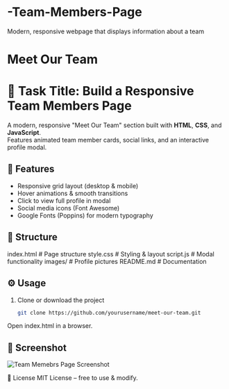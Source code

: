 # -Team-Members-Page
Modern, responsive webpage that displays information about a team
# Meet Our Team
 # 📌 Task Title: Build a Responsive Team Members Page

A modern, responsive "Meet Our Team" section built with **HTML**, **CSS**, and **JavaScript**.  
Features animated team member cards, social links, and an interactive profile modal.

## 🚀 Features
- Responsive grid layout (desktop & mobile)
- Hover animations & smooth transitions
- Click to view full profile in modal
- Social media icons (Font Awesome)
- Google Fonts (Poppins) for modern typography

## 📂 Structure
index.html # Page structure
style.css # Styling & layout
script.js # Modal functionality
images/ # Profile pictures
README.md # Documentation

## ⚙️ Usage
1. Clone or download the project  
   ```bash
   git clone https://github.com/yourusername/meet-our-team.git
Open index.html in a browser.

## 📸 Screenshot
![Team Memebrs Page Screenshot](screenshot.png)

📜 License
MIT License – free to use & modify.
